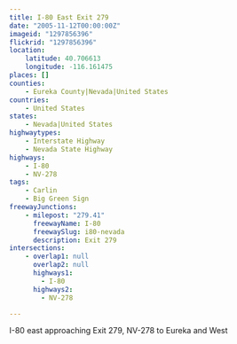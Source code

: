 ```yaml
---
title: I-80 East Exit 279
date: "2005-11-12T00:00:00Z"
imageid: "1297856396"
flickrid: "1297856396"
location:
    latitude: 40.706613
    longitude: -116.161475
places: []
counties:
    - Eureka County|Nevada|United States
countries:
    - United States
states:
    - Nevada|United States
highwaytypes:
    - Interstate Highway
    - Nevada State Highway
highways:
    - I-80
    - NV-278
tags:
    - Carlin
    - Big Green Sign
freewayJunctions:
    - milepost: "279.41"
      freewayName: I-80
      freewaySlug: i80-nevada
      description: Exit 279
intersections:
    - overlap1: null
      overlap2: null
      highways1:
        - I-80
      highways2:
        - NV-278

---
```

I-80 east approaching Exit 279, NV-278 to Eureka and West